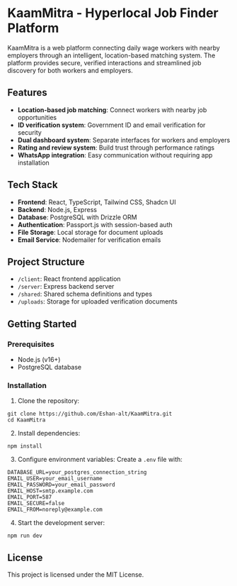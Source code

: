 # KaamMitra - Hyperlocal Job Finder Platform

KaamMitra is a web platform connecting daily wage workers with nearby employers through an intelligent, location-based matching system. The platform provides secure, verified interactions and streamlined job discovery for both workers and employers.

## Features

- **Location-based job matching**: Connect workers with nearby job opportunities
- **ID verification system**: Government ID and email verification for security
- **Dual dashboard system**: Separate interfaces for workers and employers
- **Rating and review system**: Build trust through performance ratings
- **WhatsApp integration**: Easy communication without requiring app installation

## Tech Stack

- **Frontend**: React, TypeScript, Tailwind CSS, Shadcn UI
- **Backend**: Node.js, Express
- **Database**: PostgreSQL with Drizzle ORM
- **Authentication**: Passport.js with session-based auth
- **File Storage**: Local storage for document uploads
- **Email Service**: Nodemailer for verification emails

## Project Structure

- `/client`: React frontend application
- `/server`: Express backend server
- `/shared`: Shared schema definitions and types
- `/uploads`: Storage for uploaded verification documents

## Getting Started

### Prerequisites

- Node.js (v16+)
- PostgreSQL database

### Installation

1. Clone the repository:
```
git clone https://github.com/Eshan-alt/KaamMitra.git
cd KaamMitra
```

2. Install dependencies:
```
npm install
```

3. Configure environment variables:
Create a `.env` file with:
```
DATABASE_URL=your_postgres_connection_string
EMAIL_USER=your_email_username
EMAIL_PASSWORD=your_email_password
EMAIL_HOST=smtp.example.com
EMAIL_PORT=587
EMAIL_SECURE=false
EMAIL_FROM=noreply@example.com
```

4. Start the development server:
```
npm run dev
```

## License

This project is licensed under the MIT License.